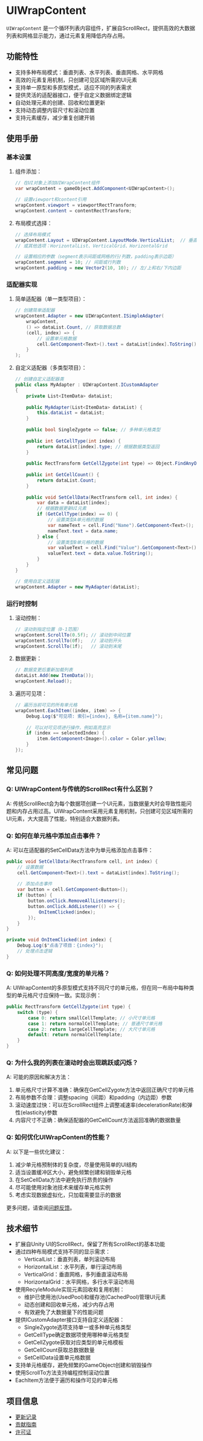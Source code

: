 # UIWrapContent

`UIWrapContent` 是一个循环列表内容组件，扩展自ScrollRect，提供高效的大数据列表和网格显示能力，通过元素复用降低内存占用。

## 功能特性

- 支持多种布局模式：垂直列表、水平列表、垂直网格、水平网格
- 高效的元素复用机制，只创建可见区域所需的UI元素
- 支持单一原型和多原型模式，适应不同的列表需求
- 提供灵活的适配器接口，便于自定义数据绑定逻辑
- 自动处理元素的创建、回收和位置更新
- 支持动态调整内容尺寸和滚动位置
- 支持元素缓存，减少重复创建开销

## 使用手册

### 基本设置

1. 组件添加：
   ```csharp
   // 在UI对象上添加UIWrapContent组件
   var wrapContent = gameObject.AddComponent<UIWrapContent>();
   
   // 设置viewport和content引用
   wrapContent.viewport = viewportRectTransform;
   wrapContent.content = contentRectTransform;
   ```

2. 布局模式选择：
   ```csharp
   // 选择布局模式
   wrapContent.Layout = UIWrapContent.LayoutMode.VerticalList;  // 垂直列表
   // 或其他选项：HorizontalList、VerticalGrid、HorizontalGrid
   
   // 设置相应的参数（segment表示间距或网格的行/列数，padding表示边距）
   wrapContent.segment = 10; // 间距或行列数
   wrapContent.padding = new Vector2(10, 10); // 左/上和右/下内边距
   ```

### 适配器实现

1. 简单适配器（单一类型项目）：
   ```csharp
   // 创建简单适配器
   wrapContent.Adapter = new UIWrapContent.ISimpleAdapter(
       wrapContent,
       () => dataList.Count, // 获取数据总数
       (cell, index) => {
           // 设置单元格数据
           cell.GetComponent<Text>().text = dataList[index].ToString();
       }
   );
   ```

2. 自定义适配器（多类型项目）：
   ```csharp
   // 创建自定义适配器类
   public class MyAdapter : UIWrapContent.ICustomAdapter 
   {
       private List<ItemData> dataList;
       
       public MyAdapter(List<ItemData> dataList) {
           this.dataList = dataList;
       }
       
       public bool SingleZygote => false; // 多种单元格类型
       
       public int GetCellType(int index) {
           return dataList[index].type; // 根据数据类型返回
       }
       
       public RectTransform GetCellZygote(int type) => Object.FindAnyObjectByType<UIWrapContent>().content.GetChild(0).GetComponent<RectTransform>();
       
       public int GetCellCount() {
           return dataList.Count;
       }
       
       public void SetCellData(RectTransform cell, int index) {
           var data = dataList[index];
           // 根据数据更新UI元素
           if (GetCellType(index) == 0) {
               // 设置类型A单元格的数据
               var nameText = cell.Find("Name").GetComponent<Text>();
               nameText.text = data.name;
           } else {
               // 设置类型B单元格的数据
               var valueText = cell.Find("Value").GetComponent<Text>();
               valueText.text = data.value.ToString();
           }
       }
   }
   
   // 使用自定义适配器
   wrapContent.Adapter = new MyAdapter(dataList);
   ```

### 运行时控制

1. 滚动控制：
   ```csharp
   // 滚动到指定位置（0-1范围）
   wrapContent.ScrollTo(0.5f); // 滚动到中间位置
   wrapContent.ScrollTo(0f);   // 滚动到开头
   wrapContent.ScrollTo(1f);   // 滚动到末尾
   ```

2. 数据更新：
   ```csharp
   // 数据变更后重新加载列表
   dataList.Add(new ItemData());
   wrapContent.Reload();
   ```

3. 遍历可见项：
   ```csharp
   // 遍历当前可见的所有单元格
   wrapContent.EachItem((index, item) => {
       Debug.Log($"可见项: 索引={index}, 名称={item.name}");
       
       // 可以对可见项进行操作，例如高亮显示
       if (index == selectedIndex) {
           item.GetComponent<Image>().color = Color.yellow;
       }
   });
   ```

## 常见问题

### Q: UIWrapContent与传统的ScrollRect有什么区别？

A: 传统ScrollRect会为每个数据项创建一个UI元素，当数据量大时会导致性能问题和内存占用过高。UIWrapContent采用元素复用机制，只创建可见区域所需的UI元素，大大提高了性能，特别适合大数据列表。

### Q: 如何在单元格中添加点击事件？

A: 可以在适配器的SetCellData方法中为单元格添加点击事件：

```csharp
public void SetCellData(RectTransform cell, int index) {
    // 设置数据
    cell.GetComponent<Text>().text = dataList[index].ToString();
    
    // 添加点击事件
    var button = cell.GetComponent<Button>();
    if (button) {
        button.onClick.RemoveAllListeners();
        button.onClick.AddListener(() => {
            OnItemClicked(index);
        });
    }
}

private void OnItemClicked(int index) {
    Debug.Log($"点击了项目：{index}");
    // 处理点击逻辑
}
```

### Q: 如何处理不同高度/宽度的单元格？

A: UIWrapContent的多原型模式支持不同尺寸的单元格，但在同一布局中每种类型的单元格尺寸应保持一致。实现示例：

```csharp
public RectTransform GetCellZygote(int type) {
    switch (type) {
        case 0: return smallCellTemplate; // 小尺寸单元格
        case 1: return normalCellTemplate; // 普通尺寸单元格
        case 2: return largeCellTemplate; // 大尺寸单元格
        default: return normalCellTemplate;
    }
}
```

### Q: 为什么我的列表在滚动时会出现跳跃或闪烁？

A: 可能的原因和解决方法：

1. 单元格尺寸计算不准确：确保在GetCellZygote方法中返回正确尺寸的单元格
2. 布局参数不合理：调整spacing（间距）和padding（内边距）参数
3. 滚动速度过快：可以在ScrollRect组件上调整减速率(decelerationRate)和弹性(elasticity)参数
4. 内容尺寸不正确：确保适配器的GetCellCount方法返回准确的数据数量

### Q: 如何优化UIWrapContent的性能？

A: 以下是一些优化建议：

1. 减少单元格预制体的复杂度，尽量使用简单的UI结构
2. 适当设置缓冲区大小，避免频繁创建和销毁单元格
3. 在SetCellData方法中避免执行昂贵的操作
4. 尽可能使用对象池技术来缓存单元格实例
5. 考虑实现数据虚拟化，只加载需要显示的数据

更多问题，请查阅[问题反馈](../CONTRIBUTING.md#问题反馈)。

## 技术细节

- 扩展自Unity UI的ScrollRect，保留了所有ScrollRect的基本功能
- 通过四种布局模式支持不同的显示需求：
  - VerticalList：垂直列表，单列滚动布局
  - HorizontalList：水平列表，单行滚动布局
  - VerticalGrid：垂直网格，多列垂直滚动布局
  - HorizontalGrid：水平网格，多行水平滚动布局
- 使用RecyleModule实现元素回收和复用机制：
  - 维护已使用池(UsedPool)和缓存池(CachedPool)管理UI元素
  - 动态创建和回收单元格，减少内存占用
  - 有效避免了大数据量下的性能问题
- 提供ICustomAdapter接口支持自定义适配器：
  - SingleZygote选项支持单一或多种单元格类型
  - GetCellType确定数据项使用哪种单元格类型
  - GetCellZygote获取对应类型的单元格模板
  - GetCellCount获取总数据数量
  - SetCellData设置单元格数据
- 支持单元格缓存，避免频繁的GameObject创建和销毁操作
- 使用ScrollTo方法支持编程控制滚动位置
- EachItem方法便于遍历和操作可见的单元格

## 项目信息

- [更新记录](../CHANGELOG.md)
- [贡献指南](../CONTRIBUTING.md)
- [许可证](../LICENSE)
